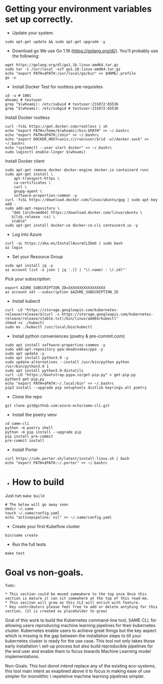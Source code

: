 # Getting your environment variables set up correctly.
- Update your system.
```
sudo apt-get update && sudo apt-get upgrade -y
```
- Download go
  We use Go 1.16 (https://golang.org/dl/). You'll probably use the following:
```
wget https://golang.org/dl/go1.16.linux-amd64.tar.gz
sudo tar -C /usr/local -xzf go1.16.linux-amd64.tar.gz
echo "export PATH=$PATH:/usr/local/go/bin" >> $HOME/.profile
go -v
```
- Install Docker
  Test for rootless pre-requisites
```
id -u # 1001
whoami # testuser
grep ^$(whoami): /etc/subuid # testuser:231072:65536
grep ^$(whoami): /etc/subgid # testuser:231072:65536
```
  Install Docker rootless
```
curl -fsSL https://get.docker.com/rootless | sh
echo "export PATH=/home/$(whoami)/bin:$PATH" >> ~/.bashrc
echo "export PATH=$PATH:/sbin" >> ~/.bashrc
echo "export DOCKER_HOST=unix:///run/user/$(id -u)/docker.sock" >> ~/.bashrc
echo "systemctl --user start docker" >> ~/.bashrc
sudo loginctl enable-linger $(whoami)
```
  Install Docker client
```
sudo apt-get remove docker docker-engine docker.io containerd runc
sudo apt-get install \
    apt-transport-https \
    ca-certificates \
    curl \
    gnupg-agent \
    software-properties-common -y
curl -fsSL https://download.docker.com/linux/ubuntu/gpg | sudo apt-key add -
sudo add-apt-repository \
   "deb [arch=amd64] https://download.docker.com/linux/ubuntu \
   $(lsb_release -cs) \
   stable"
sudo apt-get install docker-ce docker-ce-cli containerd.io -y 
```
- Log into Azure
```
curl -sL https://aka.ms/InstallAzureCLIDeb | sudo bash
az login
```

- Set your Resource Group
```
sudo apt install jq -y
az account list -o json | jq '.[] | "\(.name) : \(.id)"'
```
Pick your subscription:
```
export AZURE_SUBSCRIPTION_ID=XXXXXXXXXXXXXXXXX
az account set --subscription $AZURE_SUBSCRIPTION_ID
```

- Install kubectl
```
curl -LO "https://storage.googleapis.com/kubernetes-release/release/$(curl -s https://storage.googleapis.com/kubernetes-release/release/stable.txt)/bin/linux/amd64/kubectl"
chmod +x ./kubectl
sudo mv ./kubectl /usr/local/bin/kubectl
```
- Install python conveniences (poetry & pre-commit.com):
```
sudo apt install software-properties-common -y 
sudo add-apt-repository ppa:deadsnakes/ppa -y
sudo apt update -y
sudo apt install python3.9 -y
sudo update-alternatives --install /usr/bin/python python /usr/bin/python3.9 1
sudo apt install python3.9-distutils
curl -LO "https://bootstrap.pypa.io/get-pip.py" > get-pip.py
python3 get-pip.py
echo "export PATH=$PATH:~/.local/bin" >> ~/.bashrc
pip3 install --upgrade pip setuptools distlib keyrings.alt poetry
```
- Clone the repo
```
git clone git@github.com:azure-octo/same-cli.git
```
- Install the poetry venv
```
cd same-cli
python -m poetry shell
python -m pip install --upgrade pip
pip install pre-commit
pre-commit install
```
- Install Porter
```
curl https://cdn.porter.sh/latest/install-linux.sh | bash
echo "export PATH=$PATH:~/.porter" >> ~/.bashrc
```

- # How to build
Just run `make build`
```
# The below will go away soon
mkdir ~/.same
touch ~/.same/config.yaml
echo "activepipeline: nil" >> ~/.same/config.yaml
```
- Create your first Kubeflow cluster
```
bin/same create
```

- Run the full tests

```
make test
```
# Goal vs non-goals.

```
Todo: 

* This section could be moved somewhere to the top once Once this section is mature it can sit somewhere at the top of this read-me.
* This seciton will grow as this CLI will enrich with feature.
* Key contributors please feel free to add or delete antyhing for this section. (It is created as placeholder to grow)

```

Goal of this work to build the Kubernetes command-line tool, SAME CLI, for allowing users reproducing machine learning pipelines for their kubernetes cluster. Kubernetes enable users to achieve great things but the key aspect which is missing is the gap between the installation steps to till your kubernetes cluster is ready for the use case. This tool not only takes those early installation \ set-up process but also build reproducible pipelines for the end user and enable them to focus towards Machine Learning model implementations.

Non-Goals: This tool donot intend replace any of the existing eco-systems, this tool main intent as exaplined above it to focus in making ease of use simpler for monolithic \ repetetive machine learning pipelines simpler.

